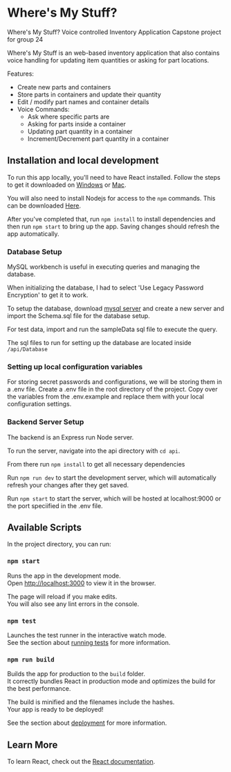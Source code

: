 # Where's My Stuff?
Where's My Stuff? Voice controlled Inventory Application
Capstone project for group 24

Where's My Stuff is an web-based inventory application that also contains voice handling for updating item quantities or asking for part locations.

Features:
- Create new parts and containers
- Store parts in containers and update their quantity
- Edit / modify part names and container details
- Voice Commands:
  - Ask where specific parts are
  - Asking for parts inside a container
  - Updating part quantity in a container
  - Increment/Decrement part quantity in a container


## Installation and local development

To run this app locally, you'll need to have React installed.  Follow the steps to get it downloaded on [Windows](https://makandracards.com/reactjs-quick/52419-install-reactjs-windows) or [Mac](https://medium.com/@arunkrsoam/install-react-js-on-mac-7cffe8bda2ac).  

You will also need to install Nodejs for access to the `npm` commands. This can be downloaded [Here](https://www.npmjs.com/get-npm).

After you've completed that, run `npm install` to install dependencies and then run `npm start` to bring up the app.  Saving changes should refresh the app automatically.


### Database Setup

MySQL workbench is useful in executing queries and managing the database.

When initializing the database, I had to select 'Use Legacy Password Encryption' to get it to work.

To setup the database, download [mysql server](https://dev.mysql.com/downloads/mysql/) and create a new server and import the Schema.sql file for the database setup.

For test data, import and run the sampleData sql file to execute the query.

The sql files to run for setting up the database are located inside `/api/Database`

### Setting up local configuration variables

For storing secret passwords and configurations, we will be storing them in a .env file.  Create a .env file in the root directory of the project.  Copy over the variables from the .env.example and replace them with your local configuration settings.

### Backend Server Setup

The backend is an Express run Node server.

To run the server, navigate into the api directory with `cd api`.

From there run `npm install` to get all necessary dependencies

Run `npm run dev` to start the development server, which will automatically refresh your changes after they get saved.

Run `npm start` to start the server, which will be hosted at localhost:9000 or the port speciified in the .env file.

## Available Scripts

In the project directory, you can run:

### `npm start`

Runs the app in the development mode.<br />
Open [http://localhost:3000](http://localhost:3000) to view it in the browser.

The page will reload if you make edits.<br />
You will also see any lint errors in the console.

### `npm test`

Launches the test runner in the interactive watch mode.<br />
See the section about [running tests](https://facebook.github.io/create-react-app/docs/running-tests) for more information.

### `npm run build`

Builds the app for production to the `build` folder.<br />
It correctly bundles React in production mode and optimizes the build for the best performance.

The build is minified and the filenames include the hashes.<br />
Your app is ready to be deployed!

See the section about [deployment](https://facebook.github.io/create-react-app/docs/deployment) for more information.


## Learn More

To learn React, check out the [React documentation](https://reactjs.org/).
